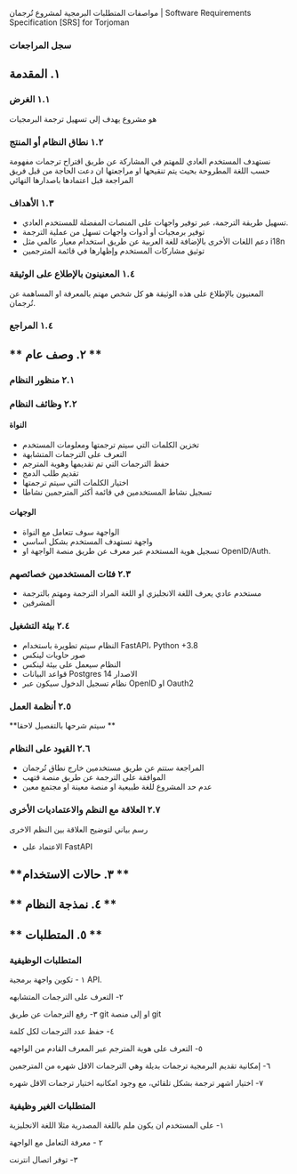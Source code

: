  مواصفات المتطلبات البرمجية لمشروع  تُرجمان | Software Requirements Specification [SRS] for Torjoman



### **سجل المراجعات** 
## **١. المقدمة** 
### ١.١ الغرض
هو مشروع يهدف إلى تسهيل ترجمة البرمجيات 
### ١.٢ نطاق النظام أو المنتج
نستهدف المستخدم العادي للمهتم في المشاركة عن طريق اقتراح ترجمات مفهومة حسب اللغة المطروحة بحيث يتم تنقيحها او مراجعتها ان دعت الحاجة من قبل فريق المراجعة  قبل اعتمادها باصدارها النهائي

### ١.٣ الأهداف
 - تسهيل طريقة الترجمة، عبر توفير واجهات على المنصات المفضلة للمستخدم العادي.
 - توفير برمجيات أو أدوات واجهات تسهل من عملية الترجمة
 - دعم اللغات الأخرى بالإضافة للغة العربية عن طريق استخدام معيار عالمي مثل  i18n
 - توثيق مشاركات المستخدم وإظهارها في قائمة المترجمين
### ١.٤ المعنينون بالإطلاع على الوثيقة
المعنيون بالإطلاع على هذه الوثيقة هو كل شخص مهتم بالمعرفة او المساهمة عن تُرجمان.
### ١.٤ المراجع
## ** ٢. وصف عام ** 

### ٢.١ منظور النظام 
### ٢.٢ وظائف النظام 
#### النواة 
  - تخزين الكلمات التي سيتم ترجمتها ومعلومات المستخدم
  - التعرف على الترجمات المتشابهة
  - حفظ الترجمات التي تم تقديمها وهوية المترجم
  - تقديم طلب الدمج
  - اختيار الكلمات التي سيتم ترجمتها
  - تسجيل نشاط المستخدمين في قائمة أكثر المترجمين نشاطا
#### الوجهات 
  - الواجهة سوف تتعامل مع النواة  
  - واجهة تستهدف المستخدم بشكل اساسي 
  - تسجيل هوية المستخدم عبر معرف عن طريق منصة الواجهة او OpenID/Auth. 
  
### ٢.٣ فئات المستخدمين خصائصهم 
- مستخدم عادي يعرف اللغة الانجليزي او اللغة المراد الترجمة ومهتم بالترجمة 
- المشرفين 
### ٢.٤ بيئة التشغيل 
- النظام سيتم تطويرة باستخدام FastAPI، Python +3.8  
- صور حاويات لينكس 
- النظام سيعمل على بيئة لينكس
- قواعد البيانات Postgres الاصدار 14 
- نظام تسجيل الدخول سيكون عبر OpenID او Oauth2
### ٢.٥ أنظمة العمل 
**سيتم شرحها بالتفصيل لاحقا 
** 
### ٢.٦ القيود على النظام 

- المراجعة ستتم عن طريق مستخدمين خارج نطاق تُرجمان
- الموافقة على الترجمة عن طريق منصة قتهب 
- عدم حد المشروع للغة طبيعية او منصة معينة او مجتمع معين

### ٢.٧ العلاقة مع النظم والاعتماديات الأخرى
رسم بياني لتوضيح العلاقة بين النظم الاخرى 

- الاعتماد على FastAPI  
## **٣. حالات الاستخدام **


## ** ٤. نمذجة النظام ** 

## ** ٥. المتطلبات ** 

### المتطلبات الوظيفية 
١ - تكوين واجهة برمجية API. 

٢- التعرف على الترجمات المتشابهه 

٣- رفع الترجمات عن طريق git او إلى منصة git 

٤- حفظ عدد الترجمات لكل كلمة 

٥- التعرف على هوية المترجم عبر المعرف القادم من الواجهه

٦- إمكانية تقديم البرمجية ترجمات بديلة وهي الترجمات الاقل شهره من المترجمين 

٧- اختيار اشهر ترجمة بشكل تلقائي، مع وجود امكانيه اختيار ترجمات الاقل شهره  

### المتطلبات الغير وظيفية
 
  ١- على المستخدم ان يكون ملم باللغة المصدرية مثلا اللغة الانجليزية 

  ٢ - معرفة التعامل مع الواجهة 
  
  ٣- توفر اتصال انترنت 